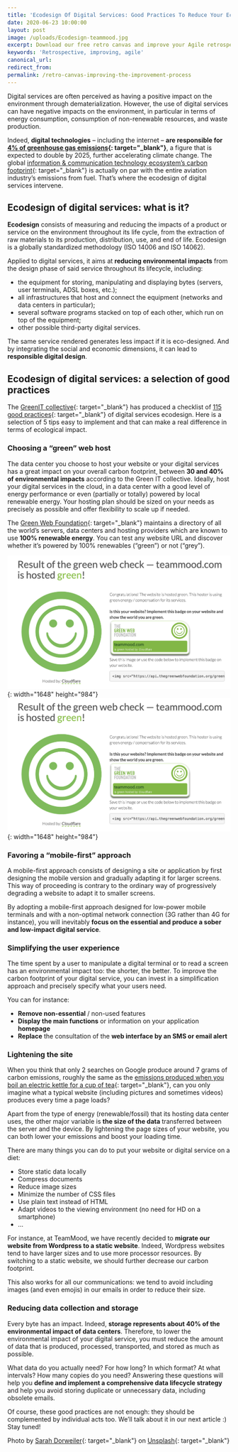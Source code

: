 ```yaml
---
title: 'Ecodesign Of Digital Services: Good Practices To Reduce Your Ecological Impact'
date: 2020-06-23 10:00:00
layout: post
image: /uploads/Ecodesign-teammood.jpg
excerpt: Download our free retro canvas and improve your Agile retrospectives
keywords: 'Retrospective, improving, agile'
canonical_url:
redirect_from:
permalink: /retro-canvas-improving-the-improvement-process
---
```


Digital services are often perceived as having a positive impact on the environment through dematerialization. However, the use of digital services can have negative impacts on the environment, in particular in terms of energy consumption, consumption of non-renewable resources, and waste production.&nbsp;

Indeed, **digital technologies** – including the internet – **are responsible for [4% of greenhouse gas emissions](https://theshiftproject.org/en/article/unsustainable-use-online-video/){: target="_blank"}**, a figure that is expected to double by 2025, further accelerating climate change. The global [information & communication technology ecosystem’s carbon footprint](https://www.nature.com/articles/d41586-018-06610-y){: target="_blank"} is actually on par with the entire aviation industry’s emissions from fuel. That’s where the ecodesign of digital services intervene.

## **Ecodesign of digital services: what is it?&nbsp;**

**Ecodesign** consists of measuring and reducing the impacts of a product or service on the environment throughout its life cycle, from the extraction of raw materials to its production, distribution, use, and end of life. Ecodesign is a globally standardized methodology (ISO 14006 and ISO 14062).&nbsp;

Applied to digital services, it aims at **reducing environmental impacts** from the design phase of said service throughout its lifecycle, including:

* the equipment for storing, manipulating and displaying bytes (servers, user terminals, ADSL boxes, etc.);
* all infrastructures that host and connect the equipment (networks and data centers in particular);
* several software programs stacked on top of each other, which run on top of the equipment;
* other possible third-party digital services.

The same service rendered generates less impact if it is eco-designed. And by integrating the social and economic dimensions, it can lead to **responsible digital design**.

## **Ecodesign of digital services: a selection of good practices**

The [GreenIT collective](https://collectif.greenit.fr/){: target="_blank"} has produced a checklist of [115 good practices](https://collectif.greenit.fr/ecoconception-web/){: target="_blank"} of digital services ecodesign. Here is a selection of 5 tips easy to implement and that can make a real difference in terms of ecological impact.

### **Choosing a “green” web host&nbsp;**

The data center you choose to host your website or your digital services has a great impact on your overall carbon footprint, between **30 and 40% of environmental impacts** according to the Green IT collective. Ideally, host your digital services in the cloud, in a data center with a good level of energy performance or even (partially or totally) powered by local renewable energy. Your hosting plan should be sized on your needs as precisely as possible and offer flexibility to scale up if needed.

The [Green Web Foundation](https://www.thegreenwebfoundation.org/){: target="_blank"} maintains a directory of all the world’s servers, data centers and hosting providers which are known to use **100% renewable energy**. You can test any website URL and discover whether it’s powered by 100% renewables (“green”) or not (“grey”).

![](/uploads/green-health-check-teammood.png){: width="1648" height="984"}![](/uploads/green-health-check-teammood-1.png){: width="1648" height="984"}

### **Favoring a “mobile-first” approach**

A mobile-first approach consists of designing a site or application by first designing the mobile version and gradually adapting it for larger screens. This way of proceeding is contrary to the ordinary way of progressively degrading a website to adapt it to smaller screens.

By adopting a mobile-first approach designed for low-power mobile terminals and with a non-optimal network connection (3G rather than 4G for instance), you will inevitably **focus on the essential and produce a sober and low-impact digital service**.

### **Simplifying the user experience**

The time spent by a user to manipulate a digital terminal or to read a screen has an environmental impact too: the shorter, the better. To improve the carbon footprint of your digital service, you can invest in a simplification approach and precisely specify what your users need.&nbsp;

You can for instance:

* **Remove non-essential** / non-used features
* **Display the main functions** or information on your application **homepage**
* **Replace** the consultation of the **web interface by an SMS or email alert&nbsp;**

### **Lightening the site**

When you think that only 2 searches on Google produce around 7 grams of carbon emissions, roughly the same as the [emissions produced when you boil an electric kettle for a cup of tea](https://www.theguardian.com/environment/ethicallivingblog/2009/jan/12/carbon-emissions-google){: target="_blank"}, can you only imagine what a typical website (including pictures and sometimes videos) produces every time a page loads?&nbsp;

Apart from the type of energy (renewable/fossil) that its hosting data center uses, the other major variable is **the size of the data** transferred between the server and the device. By lightening the page sizes of your website, you can both lower your emissions and boost your loading time.

There are many things you can do to put your website or digital service on a diet:

* Store static data locally
* Compress documents
* Reduce image sizes
* Minimize the number of CSS files
* Use plain text instead of HTML&nbsp;
* Adapt videos to the viewing environment (no need for HD on a smartphone)
* …

For instance, at TeamMood, we have recently decided to **migrate our website from Wordpress to a static website**. Indeed, Wordpress websites tend to have larger sizes and to use more processor resources. By switching to a static website, we should further decrease our carbon footprint.&nbsp;

This also works for all our communications: we tend to avoid including images (and even emojis) in our emails in order to reduce their size.&nbsp;

### **Reducing data collection and storage**

Every byte has an impact. Indeed, **storage represents about 40% of the environmental impact of data centers**. Therefore, to lower the environmental impact of your digital service, you must reduce the amount of data that is produced, processed, transported, and stored as much as possible.&nbsp;

What data do you actually need? For how long? In which format? At what intervals? How many copies do you need? Answering these questions will help you **define and implement a comprehensive data lifecycle strategy** and help you avoid storing duplicate or unnecessary data, including obsolete emails.&nbsp;

Of course, these good practices are not enough: they should be complemented by individual acts too. We’ll talk about it in our next article :) Stay tuned\!

Photo by&nbsp;[Sarah Dorweiler](https://unsplash.com/@sarahdorweiler?utm_source=unsplash&amp;utm_medium=referral&amp;utm_content=creditCopyText){: target="_blank"} on [Unsplash](https://unsplash.com/?utm_source=unsplash&amp;utm_medium=referral&amp;utm_content=creditCopyText){: target="_blank"}